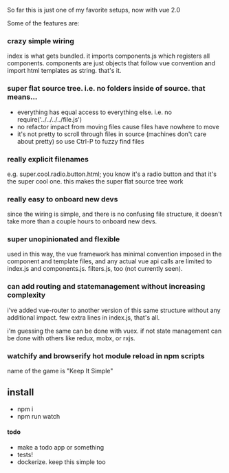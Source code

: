So far this is just one of my favorite setups, now with vue 2.0

Some of the features are:

### crazy simple wiring
index is what gets bundled. it imports components.js which registers all components. components are just objects that follow vue convention and import html templates as string. that's it.

### super flat source tree. i.e. no folders inside of source. that means...

 - everything has equal access to everything else. i.e. no require('../../../../file.js')
 - no refactor impact from moving files cause files have nowhere to move
 - it's not pretty to scroll through files in source (machines don't care about pretty) so use Ctrl-P to fuzzy find files

### really explicit filenames
e.g. super.cool.radio.button.html; you know it's a radio button and that it's the super cool one. this makes the super flat source tree work

### really easy to onboard new devs
since the wiring is simple, and there is no confusing file structure, it doesn't take more than a couple hours to onboard new devs.

### super unopinionated and flexible
used in this way, the vue framework has minimal convention imposed in the component and template files, and any actual vue api calls are limited to index.js and components.js. filters.js, too (not currently seen).

### can add routing and statemanagement without increasing complexity
i've added vue-router to another version of this same structure without any additional impact. few extra lines in index.js, that's all.

i'm guessing the same can be done with vuex. if not state management can be done with others like redux, mobx, or rxjs.

### watchify and browserify hot module reload in npm scripts
name of the game is "Keep It Simple"

## install

- npm i
- npm run watch

#### todo

- make a todo app or something
- tests!
- dockerize. keep this simple too
